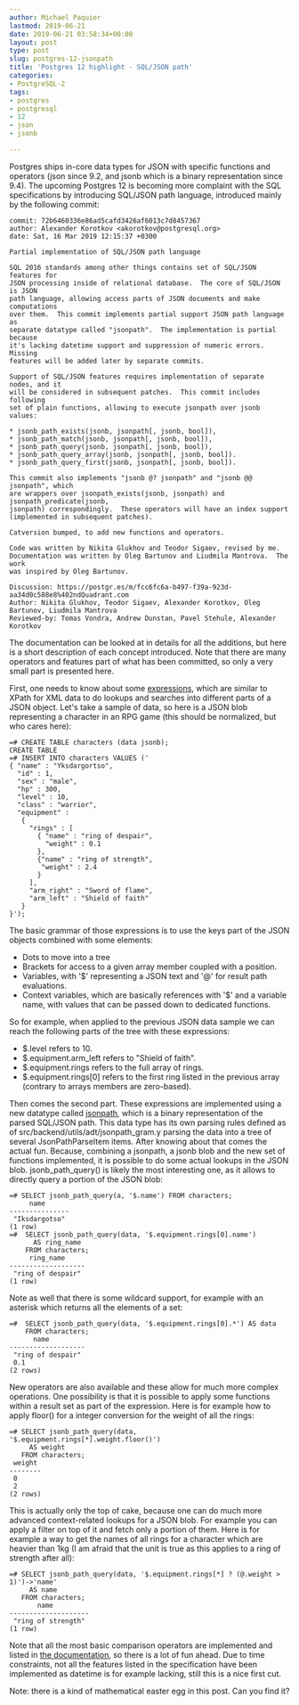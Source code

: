 ```yaml
---
author: Michael Paquier
lastmod: 2019-06-21
date: 2019-06-21 03:58:34+00:00
layout: post
type: post
slug: postgres-12-jsonpath
title: 'Postgres 12 highlight - SQL/JSON path'
categories:
- PostgreSQL-2
tags:
- postgres
- postgresql
- 12
- json
- jsonb

---
```


Postgres ships in-core data types for JSON with specific functions and operators
(json since 9.2, and jsonb which is a binary representation since 9.4).  The
upcoming Postgres 12 is becoming more complaint with the SQL specifications by
introducing SQL/JSON path language, introduced mainly by the following commit:

    commit: 72b6460336e86ad5cafd3426af6013c7d8457367
    author: Alexander Korotkov <akorotkov@postgresql.org>
    date: Sat, 16 Mar 2019 12:15:37 +0300

    Partial implementation of SQL/JSON path language

    SQL 2016 standards among other things contains set of SQL/JSON features for
    JSON processing inside of relational database.  The core of SQL/JSON is JSON
    path language, allowing access parts of JSON documents and make computations
    over them.  This commit implements partial support JSON path language as
    separate datatype called "jsonpath".  The implementation is partial because
    it's lacking datetime support and suppression of numeric errors.  Missing
    features will be added later by separate commits.

    Support of SQL/JSON features requires implementation of separate nodes, and it
    will be considered in subsequent patches.  This commit includes following
    set of plain functions, allowing to execute jsonpath over jsonb values:

    * jsonb_path_exists(jsonb, jsonpath[, jsonb, bool]),
    * jsonb_path_match(jsonb, jsonpath[, jsonb, bool]),
    * jsonb_path_query(jsonb, jsonpath[, jsonb, bool]),
    * jsonb_path_query_array(jsonb, jsonpath[, jsonb, bool]).
    * jsonb_path_query_first(jsonb, jsonpath[, jsonb, bool]).

    This commit also implements "jsonb @? jsonpath" and "jsonb @@ jsonpath", which
    are wrappers over jsonpath_exists(jsonb, jsonpath) and jsonpath_predicate(jsonb,
    jsonpath) correspondingly.  These operators will have an index support
    (implemented in subsequent patches).

    Catversion bumped, to add new functions and operators.

    Code was written by Nikita Glukhov and Teodor Sigaev, revised by me.
    Documentation was written by Oleg Bartunov and Liudmila Mantrova.  The work
    was inspired by Oleg Bartunov.

    Discussion: https://postgr.es/m/fcc6fc6a-b497-f39a-923d-aa34d0c588e8%402ndQuadrant.com
    Author: Nikita Glukhov, Teodor Sigaev, Alexander Korotkov, Oleg Bartunov, Liudmila Mantrova
    Reviewed-by: Tomas Vondra, Andrew Dunstan, Pavel Stehule, Alexander Korotkov

The documentation can be looked at in details for all the additions, but
here is a short description of each concept introduced.  Note that there
are many operators and features part of what has been committed, so only
a very small part is presented here.

First, one needs to know about some
[expressions](https://www.postgresql.org/docs/devel/functions-json.html#FUNCTIONS-SQLJSON-PATH),
which are similar to XPath for XML data to do lookups and searches into
different parts of a JSON object.  Let's take a sample of data, so here
is a JSON blob representing a character in an RPG game (this should be
normalized, but who cares here):

    =# CREATE TABLE characters (data jsonb);
    CREATE TABLE
    =# INSERT INTO characters VALUES ('
    { "name" : "Yksdargortso",
      "id" : 1,
      "sex" : "male",
      "hp" : 300,
      "level" : 10,
      "class" : "warrior",
      "equipment" :
       {
         "rings" : [
           { "name" : "ring of despair",
             "weight" : 0.1
           },
           {"name" : "ring of strength",
            "weight" : 2.4
           }
         ],
         "arm_right" : "Sword of flame",
         "arm_left" : "Shield of faith"
       }
    }');

The basic grammar of those expressions is to use the keys part of the JSON
objects combined with some elements:

  * Dots to move into a tree
  * Brackets for access to a given array member coupled with a position.
  * Variables, with '$' representing a JSON text and '@' for result path
  evaluations.
  * Context variables, which are basically references with '$' and a
  variable name, with values that can be passed down to dedicated functions.

So for example, when applied to the previous JSON data sample we can
reach the following parts of the tree with these expressions:

  * $.level refers to 10.
  * $.equipment.arm\_left refers to "Shield of faith".
  * $.equipment.rings refers to the full array of rings.
  * $.equipment.rings[0] refers to the first ring listed in the previous
  array (contrary to arrays members are zero-based).

Then comes the second part.  These expressions are implemented using a
new datatype called
[jsonpath](https://www.postgresql.org/docs/devel/datatype-json.html#DATATYPE-JSONPATH),
which is a binary representation of the parsed SQL/JSON path.  This data
type has its own parsing rules defined as of
src/backend/utils/adt/jsonpath\_gram.y parsing the data into a tree of
several JsonPathParseItem items.  After knowing about that comes the
actual fun.  Because, combining a jsonpath, a jsonb blob and the new set
of functions implemented, it is possible to do some actual lookups in the
JSON blob.  jsonb\_path\_query() is likely the most interesting one, as it
allows to directly query a portion of the JSON blob:

    =# SELECT jsonb_path_query(a, '$.name') FROM characters;
         name
    ---------------
     "Iksdargotso"
    (1 row)
    =#  SELECT jsonb_path_query(data, '$.equipment.rings[0].name')
          AS ring_name
        FROM characters;
         ring_name
    -------------------
     "ring of despair"
    (1 row)

Note as well that there is some wildcard support, for example with an
asterisk which returns all the elements of a set:

    =#  SELECT jsonb_path_query(data, '$.equipment.rings[0].*') AS data
        FROM characters;
          name
    -------------------
     "ring of despair"
     0.1
    (2 rows)

New operators are also available and these allow for much more complex
operations.  One possibility is that it is possible to apply some functions
within a result set as part of the expression.  Here is for example how
to apply floor() for a integer conversion for the weight of all the rings:

    =# SELECT jsonb_path_query(data, '$.equipment.rings[*].weight.floor()')
         AS weight
       FROM characters;
     weight
    --------
     0
     2
    (2 rows)

This is actually only the top of cake, because one can do much more
advanced context-related lookups for a JSON blob.  For example you
can apply a filter on top of it and fetch only a portion of them.
Here is for example a way to get the names of all rings for a character
which are heavier than 1kg (I am afraid that the unit is true as this
applies to a ring of strength after all):

    =# SELECT jsonb_path_query(data, '$.equipment.rings[*] ? (@.weight > 1)')->'name'
         AS name
       FROM characters;
           name
    --------------------
     "ring of strength"
    (1 row)

Note that all the most basic comparison operators are implemented and
listed in [the documentation](https://www.postgresql.org/docs/devel/functions-json.html#FUNCTIONS-SQLJSON-FILTER-EX-TABLE),
so there is a lot of fun ahead.  Due to time constraints, not all the
features listed in the specification have been implemented as datetime
is for example lacking, still this is a nice first cut.

Note: there is a kind of mathematical easter egg in this post.  Can
you find it?
